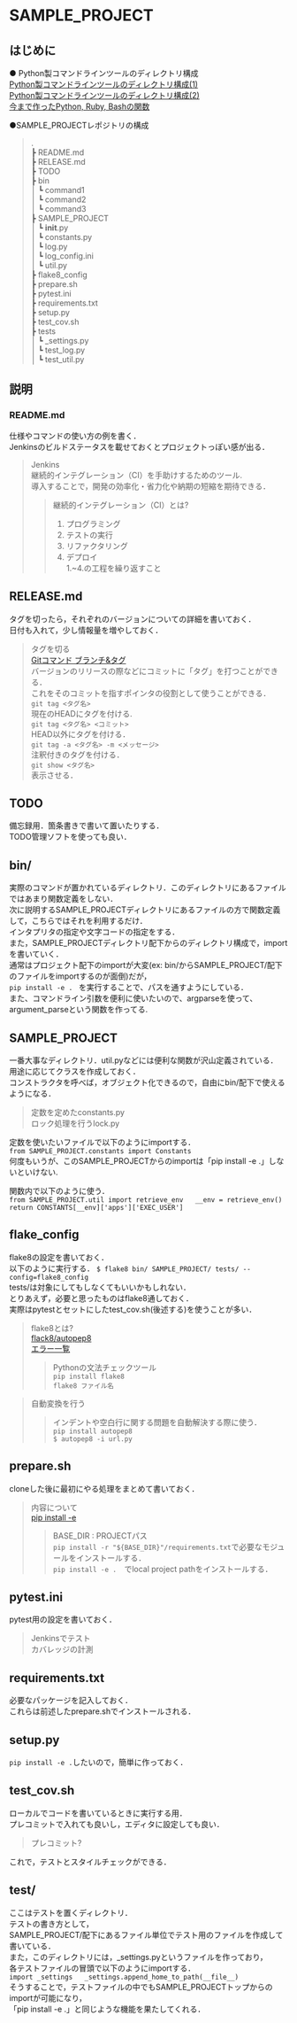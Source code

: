 # SAMPLE_PROJECT  
## はじめに  
● Python製コマンドラインツールのディレクトリ構成  
[Python製コマンドラインツールのディレクトリ構成(1)](http://blog.masudak.net/entry/2015/01/13/234000)  
[Python製コマンドラインツールのディレクトリ構成(2)](http://blog.masudak.net/entry/2015/01/15/223000)  
[今まで作ったPython, Ruby, Bashの関数](http://blog.masudak.net/entry/2015/01/09/220000)  

●SAMPLE_PROJECTレポジトリの構成  
>.  
┣ README.md  
┣ RELEASE.md  
┣ TODO  
┣ bin  
│   ┗ command1  
│   ┗ command2  
│   ┗ command3  
┣ SAMPLE_PROJECT  
│   ┗ __init__.py  
│   ┗ constants.py  
│   ┗ log.py  
│   ┗ log_config.ini  
│   ┗ util.py  
┣ flake8_config  
┣ prepare.sh  
┣ pytest.ini  
┣ requirements.txt  
┣ setup.py  
┣ test_cov.sh  
┣ tests  
│   ┗ _settings.py  
│   ┗ test_log.py  
│   ┗ test_util.py  

## 説明  
### README.md  
仕様やコマンドの使い方の例を書く．  
Jenkinsのビルドステータスを載せておくとプロジェクトっぽい感が出る．    
>Jenkins  
継続的インテグレーション（CI）を手助けするためのツール.  
導入することで，開発の効率化・省力化や納期の短縮を期待できる．  
>>継続的インテグレーション（CI）とは?  
>>1. プログラミング  
>>2. テストの実行  
>>3. リファクタリング  
>>4. デプロイ  
>>1.~4.の工程を繰り返すこと  

## RELEASE.md  
タグを切ったら，それぞれのバージョンについての詳細を書いておく．  
日付も入れて，少し情報量を増やしておく．  
>タグを切る  
[Gitコマンド ブランチ&タグ](https://naokirin.hatenablog.com/entry/20111203/1322576392)  
バージョンのリリースの際などにコミットに「タグ」を打つことができる．  
これをそのコミットを指すポインタの役割として使うことができる．  
``git tag <タグ名>``  
現在のHEADにタグを付ける.  
``git tag <タグ名> <コミット>``  
HEAD以外にタグを付ける．  
``git tag -a <タグ名> -m <メッセージ>``  
注釈付きのタグを付ける．   
``git show <タグ名>``  
表示させる．  

## TODO  
備忘録用．箇条書きで書いて置いたりする．  
TODO管理ソフトを使っても良い．  

## bin/  
実際のコマンドが置かれているディレクトリ．このディレクトリにあるファイルではあまり関数定義をしない．  
次に説明するSAMPLE_PROJECTディレクトリにあるファイルの方で関数定義して，こちらではそれを利用するだけ．  
インタプリタの指定や文字コードの指定をする．  
また，SAMPLE_PROJECTディレクトリ配下からのディレクトリ構成で，importを書いていく．  
通常はプロジェクト配下のimportが大変(ex: bin/からSAMPLE_PROJECT/配下のファイルをimportするのが面倒)だが，  
`pip install -e . `
を実行することで、パスを通すようにしている．  
また、コマンドライン引数を便利に使いたいので、argparseを使って、argument_parseという関数を作ってる.  

## SAMPLE_PROJECT  
一番大事なディレクトリ．util.pyなどには便利な関数が沢山定義されている．  
用途に応じてクラスを作成しておく．  
コンストラクタを呼べば，オブジェクト化できるので，自由にbin/配下で使えるようになる．   
>定数を定めたconstants.py  
>ロック処理を行うlock.py  

定数を使いたいファイルで以下のようにimportする．  
``from SAMPLE_PROJECT.constants import Constants``  
何度もいうが、このSAMPLE_PROJECTからのimportは「pip install -e .」しないといけない.  

関数内で以下のように使う．  
``
from SAMPLE_PROJECT.util import retrieve_env  
__env = retrieve_env()  
return CONSTANTS[__env]['apps']['EXEC_USER']  
``

## flake_config  
flake8の設定を書いておく．  
以下のように実行する．
`$ flake8 bin/ SAMPLE_PROJECT/ tests/ --config=flake8_config`  
tests/は対象にしてもしなくてもいいかもしれない．  
とりあえず，必要と思ったものはflake8通しておく．  
実際はpytestとセットにしたtest_cov.sh(後述する)を使うことが多い．  

>flake8とは?  
>[flack8/autopep8](https://blog-ja.sideci.com/entry/2017/06/20/110000)  
>[エラー一覧](http://flake8.pycqa.org/en/latest/user/error-codes.html)
>>Pythonの文法チェックツール  
>>`pip install flake8`  
>>`flake8 ファイル名`  

>自動変換を行う  
>>インデントや空白行に関する問題を自動解決する際に使う．  
>>`pip install autopep8`  
>>`$ autopep8 -i url.py`  

## prepare.sh  
cloneした後に最初にやる処理をまとめて書いておく．  
>内容について  
[pip install -e](https://kamatama41.hatenablog.com/entry/2015/11/27/015904)  
>>BASE_DIR : PROJECTパス  
>>`pip install -r "${BASE_DIR}"/requirements.txt`で必要なモジュールをインストールする．  
>>`pip install -e .`　でlocal project pathをインストールする．  

## pytest.ini  
pytest用の設定を書いておく．  
>Jenkinsでテスト  
>カバレッジの計測  

## requirements.txt  
必要なパッケージを記入しておく．  
これらは前述したprepare.shでインストールされる．  

## setup.py  
`pip install -e .`したいので，簡単に作っておく．  

## test_cov.sh  
ローカルでコードを書いているときに実行する用．  
プレコミットで入れても良いし，エディタに設定しても良い．  
>プレコミット?  

これで，テストとスタイルチェックができる．  

## test/  
ここはテストを置くディレクトリ．  
テストの書き方として，  
SAMPLE_PROJECT/配下にあるファイル単位でテスト用のファイルを作成して書いている．  
また，このディレクトリには，_settings.pyというファイルを作っており，  
各テストファイルの冒頭で以下のようにimportする．  
`import _settings  
_settings.append_home_to_path(__file__)`  
そうすることで，テストファイルの中でもSAMPLE_PROJECTトップからのimportが可能になり，  
「pip install -e .」と同じような機能を果たしてくれる．  

